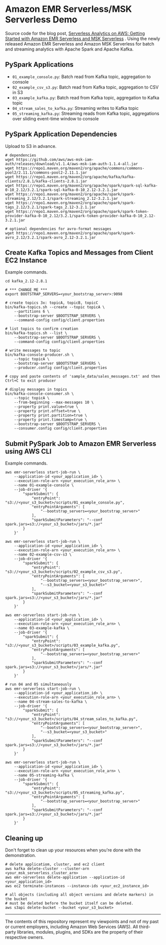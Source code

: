 # Amazon EMR Serverless/MSK Serverless Demo

Source code for the blog post, [Serverless Analytics on AWS: Getting Started with Amazon EMR Serverless and MSK
Serverless](https://garystafford.medium.com/serverless-analytics-on-aws-getting-started-with-amazon-emr-serverless-and-amazon-msk-serverless-67155fa0f5e0)
. Using the newly released Amazon EMR Serverless and Amazon MSK Serverless for batch and streaming analytics
with Apache Spark and Apache Kafka.

## PySpark Applications

* `01_example_console.py`: Batch read from Kafka topic, aggregation to console
* `02_example_csv_s3.py`: Batch read from Kafka topic, aggregation to CSV in S3
* `03_example_kafka.py`: Batch read from Kafka topic, aggregation to Kafka topic
* `04_stream_sales_to_kafka.py`: Streaming writes to Kafka topic
* `05_streaming_kafka.py`: Streaming reads from Kafka topic, aggregations over sliding event-time window to console

## PySpark Application Dependencies

Upload to S3 in advance.

```shell
# dependencies
wget https://github.com/aws/aws-msk-iam-auth/releases/download/v1.1.4/aws-msk-iam-auth-1.1.4-all.jar
wget https://repo1.maven.org/maven2/org/apache/commons/commons-pool2/2.11.1/commons-pool2-2.11.1.jar
wget https://repo1.maven.org/maven2/org/apache/kafka/kafka-clients/2.8.1/kafka-clients-2.8.1.jar
wget https://repo1.maven.org/maven2/org/apache/spark/spark-sql-kafka-0-10_2.12/3.2.1/spark-sql-kafka-0-10_2.12-3.2.1.jar
wget https://repo1.maven.org/maven2/org/apache/spark/spark-streaming_2.12/3.2.1/spark-streaming_2.12-3.2.1.jar
wget https://repo1.maven.org/maven2/org/apache/spark/spark-tags_2.12/3.2.1/spark-tags_2.12-3.2.1.jar
wget https://repo1.maven.org/maven2/org/apache/spark/spark-token-provider-kafka-0-10_2.12/3.2.1/spark-token-provider-kafka-0-10_2.12-3.2.1.jar

# optional dependencies for avro-format messages
wget https://repo1.maven.org/maven2/org/apache/spark/spark-avro_2.12/3.2.1/spark-avro_2.12-3.2.1.jar
```

## Create Kafka Topics and Messages from Client EC2 Instance

Example commands.

```shell
cd kafka_2.12-2.8.1

# *** CHANGE ME ***
export BOOTSTRAP_SERVERS=<your_bootstrap_server>:9098

# create topics 3x: topicA, topicB, topicC
bin/kafka-topics.sh --create --topic topicA \
    --partitions 6 \
    --bootstrap-server $BOOTSTRAP_SERVERS \
    --command-config config/client.properties

# list topics to confirm creation
bin/kafka-topics.sh --list \
    --bootstrap-server $BOOTSTRAP_SERVERS \
    --command-config config/client.properties

# write messages to topic
bin/kafka-console-producer.sh \
    --topic topicA \
    --bootstrap-server $BOOTSTRAP_SERVERS \
    --producer.config config/client.properties

# copy and paste contents of 'sample_data/sales_messages.txt' and then Ctrl+C to exit producer

# display messages in topics
bin/kafka-console-consumer.sh \
    --topic topicA \
    --from-beginning --max-messages 10 \
    --property print.value=true \
    --property print.offset=true \
    --property print.partition=true \
    --property print.timestamp=true \
    --bootstrap-server $BOOTSTRAP_SERVERS \
    --consumer.config config/client.properties
```

## Submit PySpark Job to Amazon EMR Serverless using AWS CLI

Example commands.

```shell
aws emr-serverless start-job-run \
    --application-id <your_application_id> \
    --execution-role-arn <your_execution_role_arn> \
    --name 01-example-console \
    --job-driver '{
        "sparkSubmit": {
            "entryPoint": "s3://<your_s3_bucket>/scripts/01_example_console.py",
            "entryPointArguments": [
                "--bootstrap_servers=<your_bootstrap_server>"
            ],
            "sparkSubmitParameters": "--conf spark.jars=s3://<your_s3_bucket>/jars/*.jar"
        }
    }'

aws emr-serverless start-job-run \
    --application-id <your_application_id> \
    --execution-role-arn <your_execution_role_arn> \
    --name 02-example-csv-s3 \
    --job-driver '{
        "sparkSubmit": {
            "entryPoint": "s3://<your_s3_bucket>/scripts/02_example_csv_s3.py",
            "entryPointArguments": [
                "--bootstrap_servers=<your_bootstrap_server>", 
                "--s3_bucket=<your_s3_bucket>"
            ],
            "sparkSubmitParameters": "--conf spark.jars=s3://<your_s3_bucket>/jars/*.jar"
        }
    }'

aws emr-serverless start-job-run \
    --application-id <your_application_id> \
    --execution-role-arn <your_execution_role_arn> \
    --name 03-example-kafka \
    --job-driver '{
        "sparkSubmit": {
            "entryPoint": "s3://<your_s3_bucket>/scripts/03_example_kafka.py",
            "entryPointArguments": [
                "--bootstrap_servers=<your_bootstrap_server>"
            ],
            "sparkSubmitParameters": "--conf spark.jars=s3://<your_s3_bucket>/jars/*.jar"
        }
    }'

# run 04 and 05 simultaneously 
aws emr-serverless start-job-run \
    --application-id <your_application_id> \
    --execution-role-arn <your_execution_role_arn> \
    --name 04-stream-sales-to-kafka \
    --job-driver '{
        "sparkSubmit": {
            "entryPoint": "s3://<your_s3_bucket>/scripts/04_stream_sales_to_kafka.py",
            "entryPointArguments": [
                "--bootstrap_servers=<your_bootstrap_server>", 
                "--s3_bucket=<your_s3_bucket>"
            ],
            "sparkSubmitParameters": "--conf spark.jars=s3://<your_s3_bucket>/jars/*.jar"
        }
    }'

aws emr-serverless start-job-run \
    --application-id <your_application_id> \
    --execution-role-arn <your_execution_role_arn> \
    --name 05-streaming-kafka \
    --job-driver '{
        "sparkSubmit": {
            "entryPoint": "s3://<your_s3_bucket>/scripts/05_streaming_kafka.py",
            "entryPointArguments": [
                "--bootstrap_servers=<your_bootstrap_server>"
            ],
            "sparkSubmitParameters": "--conf spark.jars=s3://<your_s3_bucket>/jars/*.jar"
        }
    }'
```

## Cleaning up

Don't forget to clean up your resources when you're done with the demonstration.

```shell
# delete applicatiom, cluster, and ec2 client
aws kafka delete-cluster --cluster-arn <your_msk_serverless_cluster_arn>
aws emr-serverless delete-application --application-id <your_application_id>
aws ec2 terminate-instances --instance-ids <your_ec2_instance_id>

# all objects (including all object versions and delete markers) in the bucket 
# must be deleted before the bucket itself can be deleted.
aws s3api delete-bucket --bucket <your_s3_bucket>
```

---
The contents of this repository represent my viewpoints and not of my past or current employers, including Amazon Web
Services (AWS). All third-party libraries, modules, plugins, and SDKs are the property of their respective owners.